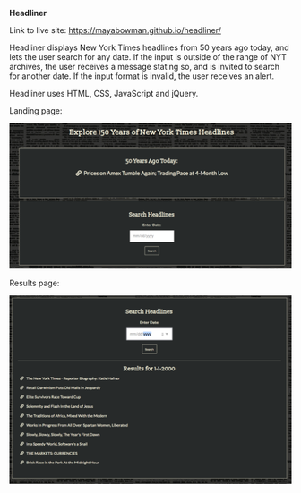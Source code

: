 **Headliner**

Link to live site: https://mayabowman.github.io/headliner/

Headliner displays New York Times headlines from 50 years ago today, and lets the user search for any date. If the input is
outside of the range of NYT archives, the user receives a message stating so, and is invited to search for another date. If 
the input format is invalid, the user receives an alert. 

Headliner uses HTML, CSS, JavaScript and jQuery.

Landing page:

![](images/landing-page.png)

Results page: 

![](images/results-page.png)


